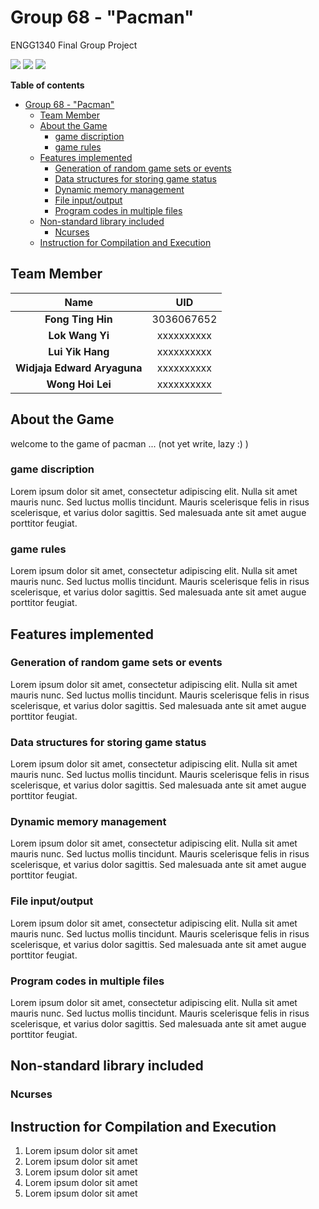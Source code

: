 # Group 68 - "Pacman"
ENGG1340 Final Group Project

![](https://img.shields.io/badge/Exam%20Preparation-low-red) ![](https://img.shields.io/badge/Stress%20level-High-critical) ![](https://img.shields.io/badge/C%2B%2B%20-100%25-brightgreen)

**Table of contents**

- [Group 68 - "Pacman"](#group-68---pacman)
  - [Team Member](#team-member)
  - [About the Game](#about-the-game)
    - [game discription](#game-discription)
    - [game rules](#game-rules)
  - [Features implemented](#features-implemented)
    - [Generation of random game sets or events](#generation-of-random-game-sets-or-events)
    - [Data structures for storing game status](#data-structures-for-storing-game-status)
    - [Dynamic memory management](#dynamic-memory-management)
    - [File input/output](#file-inputoutput)
    - [Program codes in multiple files](#program-codes-in-multiple-files)
  - [Non-standard library included](#non-standard-library-included)
    - [Ncurses](#ncurses)
  - [Instruction for Compilation and Execution](#instruction-for-compilation-and-execution)


##  Team Member
| Name  | UID  |
| :------------: | :------------: |
|  **Fong Ting Hin** | 3036067652 |
|  **Lok Wang Yi** |  xxxxxxxxxx |
|  **Lui Yik Hang** |  xxxxxxxxxx |
|  **Widjaja Edward Aryaguna** |  xxxxxxxxxx |
|  **Wong Hoi Lei** | xxxxxxxxxx |


##  About the Game

welcome to the game of pacman ... (not yet write, lazy :) )

###  game discription 

Lorem ipsum dolor sit amet, consectetur adipiscing elit. Nulla sit amet mauris nunc. Sed luctus mollis tincidunt. Mauris scelerisque felis in risus scelerisque, et varius dolor sagittis. Sed malesuada ante sit amet augue porttitor feugiat. 

###  game rules

Lorem ipsum dolor sit amet, consectetur adipiscing elit. Nulla sit amet mauris nunc. Sed luctus mollis tincidunt. Mauris scelerisque felis in risus scelerisque, et varius dolor sagittis. Sed malesuada ante sit amet augue porttitor feugiat. 


##  Features implemented 
### Generation of random game sets or events

Lorem ipsum dolor sit amet, consectetur adipiscing elit. Nulla sit amet mauris nunc. Sed luctus mollis tincidunt. Mauris scelerisque felis in risus scelerisque, et varius dolor sagittis. Sed malesuada ante sit amet augue porttitor feugiat. 


### Data structures for storing game status

Lorem ipsum dolor sit amet, consectetur adipiscing elit. Nulla sit amet mauris nunc. Sed luctus mollis tincidunt. Mauris scelerisque felis in risus scelerisque, et varius dolor sagittis. Sed malesuada ante sit amet augue porttitor feugiat. 

### Dynamic memory management

Lorem ipsum dolor sit amet, consectetur adipiscing elit. Nulla sit amet mauris nunc. Sed luctus mollis tincidunt. Mauris scelerisque felis in risus scelerisque, et varius dolor sagittis. Sed malesuada ante sit amet augue porttitor feugiat. 

### File input/output

Lorem ipsum dolor sit amet, consectetur adipiscing elit. Nulla sit amet mauris nunc. Sed luctus mollis tincidunt. Mauris scelerisque felis in risus scelerisque, et varius dolor sagittis. Sed malesuada ante sit amet augue porttitor feugiat. 

### Program codes in multiple files

Lorem ipsum dolor sit amet, consectetur adipiscing elit. Nulla sit amet mauris nunc. Sed luctus mollis tincidunt. Mauris scelerisque felis in risus scelerisque, et varius dolor sagittis. Sed malesuada ante sit amet augue porttitor feugiat. 



##  Non-standard library included
###  Ncurses

## Instruction for Compilation and Execution

1. Lorem ipsum dolor sit amet
2. Lorem ipsum dolor sit amet
3. Lorem ipsum dolor sit amet
4. Lorem ipsum dolor sit amet
5. Lorem ipsum dolor sit amet